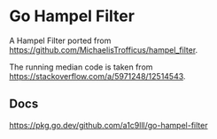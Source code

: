 # Go Hampel Filter

A Hampel Filter ported from https://github.com/MichaelisTrofficus/hampel_filter.

The running median code is taken from https://stackoverflow.com/a/5971248/12514543.

## Docs

https://pkg.go.dev/github.com/a1c9lll/go-hampel-filter